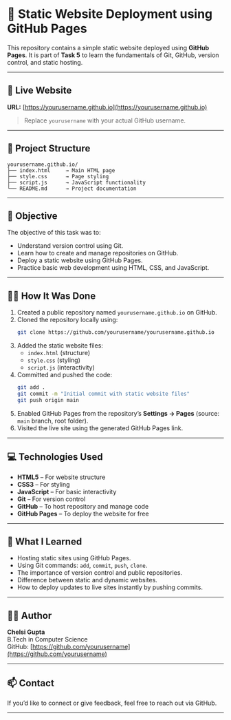 # 🚀 Static Website Deployment using GitHub Pages

This repository contains a simple static website deployed using **GitHub Pages**. It is part of **Task 5** to learn the fundamentals of Git, GitHub, version control, and static hosting.

---

## 🔗 Live Website

**URL:** [https://yourusername.github.io](https://yourusername.github.io)  
> Replace `yourusername` with your actual GitHub username.

---

## 📂 Project Structure

```
yourusername.github.io/
├── index.html     → Main HTML page
├── style.css      → Page styling
├── script.js      → JavaScript functionality
└── README.md      → Project documentation
```

---

## 🎯 Objective

The objective of this task was to:
- Understand version control using Git.
- Learn how to create and manage repositories on GitHub.
- Deploy a static website using GitHub Pages.
- Practice basic web development using HTML, CSS, and JavaScript.

---

## 🧑‍💻 How It Was Done

1. Created a public repository named `yourusername.github.io` on GitHub.
2. Cloned the repository locally using:
   ```bash
   git clone https://github.com/yourusername/yourusername.github.io
   ```
3. Added the static website files:
   - `index.html` (structure)
   - `style.css` (styling)
   - `script.js` (interactivity)
4. Committed and pushed the code:
   ```bash
   git add .
   git commit -m "Initial commit with static website files"
   git push origin main
   ```
5. Enabled GitHub Pages from the repository’s **Settings → Pages** (source: `main` branch, root folder).
6. Visited the live site using the generated GitHub Pages link.

---

## 💻 Technologies Used

- **HTML5** – For website structure
- **CSS3** – For styling
- **JavaScript** – For basic interactivity
- **Git** – For version control
- **GitHub** – To host repository and manage code
- **GitHub Pages** – To deploy the website for free

---

## 📘 What I Learned

- Hosting static sites using GitHub Pages.
- Using Git commands: `add`, `commit`, `push`, `clone`.
- The importance of version control and public repositories.
- Difference between static and dynamic websites.
- How to deploy updates to live sites instantly by pushing commits.

---

## 👩‍💻 Author

**Chelsi Gupta**  
B.Tech in Computer Science  
GitHub: [https://github.com/yourusername](https://github.com/yourusername)

---

## 📫 Contact

If you’d like to connect or give feedback, feel free to reach out via GitHub.

---
